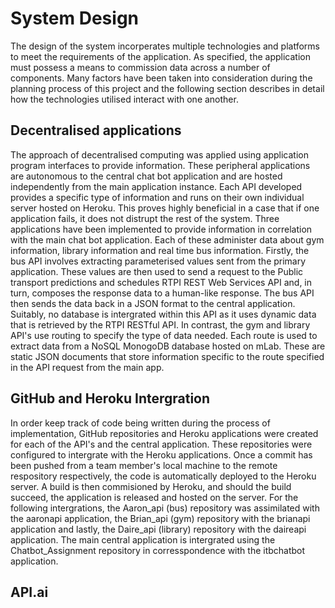 # System Design

The design of the system incorperates multiple technologies and platforms to meet the requirements of the application. As specified, the application must possess a means to commission data across a number of components. Many factors have been taken into consideration during the planning process of this project and the following section describes in detail how the technologies utilised interact with one another.

## Decentralised applications 
The approach of decentralised computing was applied using application program interfaces to provide information. These peripheral applications are autonomous to the central chat bot application and are hosted independently from the main application instance. Each API developed provides a specific type of information and runs on their own individual server hosted on Heroku. This proves highly beneficial in a case that if one application fails, it does not distrupt the rest of the system. Three applications have been implemented to provide information in correlation with the main chat bot application. Each of these administer data about gym information, library information and real time bus information.
Firstly, the bus API involves extracting parameterised values sent from the primary application. These values are then used to send a request to the Public transport predictions and schedules RTPI REST Web Services API and, in turn, composes the response data to a human-like response. The bus API then sends the data back in a JSON format to the central application. Suitably, no database is intergrated within this API as it uses dynamic data that is retrieved by the RTPI RESTful API.
In contrast, the gym and library API's use routing to specify the type of data needed. Each route is used to extract data from a NoSQL MonogoDB database hosted on mLab. These are static JSON documents that store information specific to the route specified in the API request from the main app.

## GitHub and Heroku Intergration
In order keep track of code being written during the process of implementation, GitHub repositories and Heroku applications  were created for each of the API's and the central application. These repositories were configured to intergrate with the Heroku applications. Once a commit has been pushed from a team member's local machine to the remote respository respectively, the code is automatically deployed to the Heroku server. A build is then commisioned by Heroku, and should the build succeed, the application is released and hosted on the server. For the following intergrations, the Aaron_api (bus) repository was assimilated with the aaronapi application, the Brian_api (gym) repository with the brianapi application and lastly, the Daire_api (library) repository with the daireapi application. The main central application is intergrated using the Chatbot_Assignment repository in corresspondence with the itbchatbot application.

## API.ai

